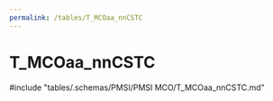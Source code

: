 ```yaml
---
permalink: /tables/T_MCOaa_nnCSTC
---
```

# T_MCOaa_nnCSTC

<!-- ATTENTION : Ne pas supprimer ou modifier la ligne ci-dessous -->
#include "tables/.schemas/PMSI/PMSI MCO/T_MCOaa_nnCSTC.md"
<!-- ATTENTION : Ne pas supprimer ou modifier la ligne ci-dessus -->
